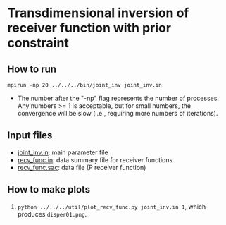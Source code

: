 # Transdimensional inversion of receiver function with prior constraint

## How to run

`mpirun -np 20 ../../../bin/joint_inv joint_inv.in`
* The number after the "-np" flag represents the number of processes. Any numbers >= 1 is acceptable, but for small numbers, the convergence will be slow (i.e., requiring more numbers of iterations).

## Input files

* [joint_inv.in](https://github.com/akuhara/SEIS_FILO/blob/master/sample/joint_inv/case_2_rec_func_with_ref_vmod/joint_inv.in): main parameter file
* [recv_func.in](https://github.com/akuhara/SEIS_FILO/blob/master/sample/joint_inv/case_2_rec_func_with_ref_vmod/recv_func.in): data summary file for receiver functions
* [recv_func.sac](https://github.com/akuhara/SEIS_FILO/blob/master/sample/joint_inv/case_2_rec_func_with_ref_vmod/recv_func.sac): data file (P receiver function)

## How to make plots

1. `python ../../../util/plot_recv_func.py joint_inv.in 1`, which produces `disper01.png`.

